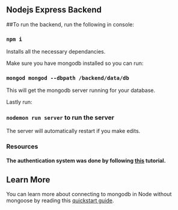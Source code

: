 ## Nodejs Express Backend

##To run the backend, run the following in console:

### `npm i`


Installs all the necessary dependancies.

Make sure you have mongodb installed so you can run:

### `mongod mongod --dbpath /backend/data/db`

This will get the mongodb server running for your database.

Lastly run:

### `nodemon run server` to run the server


The server will automatically restart if you make edits.<br />

### Resources

#### The authentication system was done by following [this](https://blog.bitsrc.io/build-a-login-auth-app-with-mern-stack-part-1-c405048e3669) tutorial.



## Learn More

You can learn more about connecting to mongodb in Node without mongoose by reading this [quickstart guide](https://mongodb.github.io/node-mongodb-native/2.2/quick-start/quick-start/).



